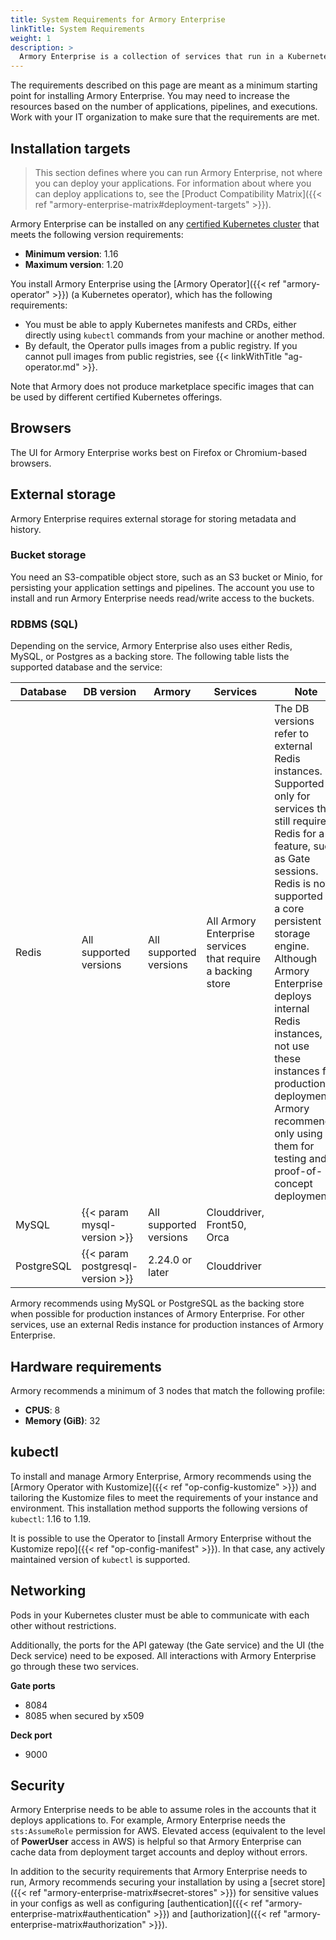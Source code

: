 ```yaml
---
title: System Requirements for Armory Enterprise
linkTitle: System Requirements
weight: 1
description: >
  Armory Enterprise is a collection of services that run in a Kubernetes cluster. In addition to the cluster, other requirements, such as storage, need to be met to run Armory Enterprise for production environments.
---
```


The requirements described on this page are meant as a minimum starting point for installing Armory Enterprise. You may need to increase the resources based on the number of applications, pipelines, and executions. Work with your IT organization to make sure that the requirements are met.

## Installation targets

> This section defines where you can run Armory Enterprise, not where you can deploy your applications. For information about where you can deploy applications to, see the [Product Compatibility Matrix]({{< ref "armory-enterprise-matrix#deployment-targets" >}}).

Armory Enterprise can be installed on any [certified Kubernetes cluster](https://www.cncf.io/certification/software-conformance/) that meets the following version requirements:

* **Minimum version**: 1.16
* **Maximum version**: 1.20
<!-- track EKS versions -->

You install Armory Enterprise using the [Armory Operator]({{< ref "armory-operator" >}}) (a Kubernetes operator), which has the following requirements:

- You must be able to apply Kubernetes manifests and CRDs, either directly using `kubectl` commands from your machine or another method.
- By default, the Operator pulls images from a public registry. If you cannot pull images from public registries, see {{< linkWithTitle "ag-operator.md" >}}.

Note that Armory does not produce marketplace specific images that can be used by different certified Kubernetes offerings. 

## Browsers

The UI for Armory Enterprise works best on Firefox or Chromium-based browsers.

## External storage

Armory Enterprise requires external storage for storing metadata and history.

### Bucket storage

You need an S3-compatible object store, such as an S3 bucket or Minio, for persisting your application settings and pipelines. The account you use to install and run Armory Enterprise needs read/write access to the buckets.

### RDBMS (SQL)

Depending on the service, Armory Enterprise also uses either Redis, MySQL, or Postgres as a backing store. The following table lists the supported database and the  service:

| Database | DB version             | Armory                 | Services                                  | Note                                                                                                                       |
| -------- | ---------------------- | ---------------------- | --------------------------------------------------- | -------------------------------------------------------------------------------------------------------------------------- |
| Redis    | All supported versions | All supported versions | All Armory Enterprise services that require a backing store | The DB versions refer to external Redis instances. Supported only for services that still require Redis for a feature, such as Gate sessions. Redis is not supported as a core persistent storage engine. Although Armory Enterprise deploys internal Redis instances, do not use these instances for production deployments. Armory recommends only using them for testing and proof-of-concept deployments. |
| MySQL    | {{< param mysql-version >}}  | All supported versions | Clouddriver, Front50, Orca                          |                                                                                                                            |
| PostgreSQL    | {{< param postgresql-version >}}  | 2.24.0 or later | Clouddriver                          |                                                                                                                            |

Armory recommends using MySQL or PostgreSQL as the backing store when possible for production instances of Armory Enterprise. For other services, use an external Redis instance for production instances of Armory Enterprise.

## Hardware requirements

Armory recommends a minimum of 3 nodes that match the following profile:

* **CPUS**: 8
* **Memory (GiB)**: 32

## kubectl

To install and manage Armory Enterprise, Armory recommends using the [Armory Operator with Kustomize]({{< ref "op-config-kustomize" >}}) and tailoring the Kustomize files to meet the requirements of your instance and environment. This installation method supports the following versions of `kubectl`: 1.16 to 1.19.
<!-- this is cause of the go-yaml bug: https://github.com/kubernetes-sigs/kustomize/issues/3605 -->

It is possible to use the Operator to [install Armory Enterprise without the Kustomize repo]({{< ref "op-config-manifest" >}}). In that case, any actively maintained version of `kubectl` is supported.

## Networking

Pods in your Kubernetes cluster must be able to communicate with each other without restrictions.

Additionally, the ports for the API gateway (the Gate service) and the UI (the Deck service) need to be exposed. All interactions with Armory Enterprise go through these two services.

**Gate ports**

* 8084
* 8085 when secured by x509

**Deck port**

* 9000

## Security

Armory Enterprise needs to be able to assume roles in the accounts that it deploys applications to. For example, Armory Enterprise needs the `sts:AssumeRole` permission for AWS. Elevated access (equivalent to the level of **PowerUser** access in AWS) is helpful so that Armory Enterprise can cache data from deployment target accounts and deploy without errors.

In addition to the security requirements that Armory Enterprise needs to run, Armory recommends securing your installation by using a [secret store]({{< ref "armory-enterprise-matrix#secret-stores" >}}) for sensitive values in your configs as well as configuring [authentication]({{< ref "armory-enterprise-matrix#authentication" >}}) and [authorization]({{< ref "armory-enterprise-matrix#authorization" >}}).
